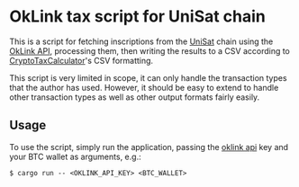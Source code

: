 # OkLink tax script for UniSat chain

This is a script for fetching inscriptions from the [UniSat] chain using the
[OkLink API], processing them, then writing the results to a CSV according to
[CryptoTaxCalculator][ctc]'s CSV formatting.

This script is very limited in scope, it can only handle the transaction types
that the author has used. However, it should be easy to extend to handle other
transaction types as well as other output formats fairly easily.

## Usage

To use the script, simply run the application, passing the [oklink api] key and
your BTC wallet as arguments, e.g.:

```console
$ cargo run -- <OKLINK_API_KEY> <BTC_WALLET>
```

[ctc]: https://help.cryptotaxcalculator.io/en/articles/5777675-advanced-manual-custom-csv-import
[oklink api]: https://www.oklink.com/docs/en/#explorer-api-brc20
[unisat]: https://unisat.io/
